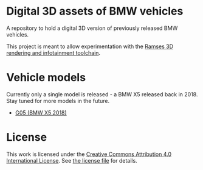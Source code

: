 # Digital 3D assets of BMW vehicles

A repository to hold a digital 3D version of previously released BMW vehicles.

<!-- TODO Update link to ramses3d.org as soon as it's ready -->
This project is meant to allow experimentation with the [Ramses 3D rendering
and infotainment toolchain](https://ramses-sdk.readthedocs.io/en/latest).

# Vehicle models

Currently only a single model is released - a BMW X5 released back in 2018.
Stay tuned for more models in the future.

* [G05 (BMW X5 2018)](./G05/README.md)


# License

This work is licensed under the [Creative Commons Attribution 4.0 International License](https://creativecommons.org/licenses/by/4.0/).
See [the license file](LICENSE.txt) for details.

